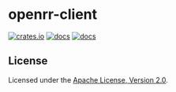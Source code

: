# openrr-client

[![crates.io](https://img.shields.io/crates/v/openrr-client.svg)](https://crates.io/crates/openrr-client) [![docs](https://docs.rs/openrr-client/badge.svg)](https://docs.rs/openrr-client) [![docs](https://img.shields.io/badge/docs-main-blue)](https://openrr.github.io/openrr/openrr-client)

## License

Licensed under the [Apache License, Version 2.0](https://github.com/openrr/openrr/blob/main/LICENSE).
